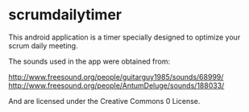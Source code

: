 scrumdailytimer
===============

This android application is a timer specially designed to optimize your scrum daily meeting. 

The sounds used in the app were obtained from:

http://www.freesound.org/people/guitarguy1985/sounds/68999/
http://www.freesound.org/people/AntumDeluge/sounds/188033/

And are licensed under the Creative Commons 0 License.
